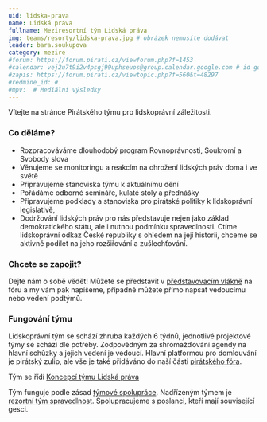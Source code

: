```yaml
---
uid: lidska-prava
name: Lidská práva
fullname: Meziresortní tým Lidská práva 
img: teams/resorty/lidska-prava.jpg # obrázek nemusíte dodávat
leader: bara.soukupova
category: mezire
#forum: https://forum.pirati.cz/viewforum.php?f=1453
#calendar: vej2u7t9i2v4psgj99uphseuos@group.calendar.google.com # id google kalendáře s událostmi
#zapis: https://forum.pirati.cz/viewtopic.php?f=560&t=48297
#redmine_id: #
#mpv:  # Mediální výsledky
---
```



Vítejte na stránce Pirátského týmu pro lidskoprávní záležitosti.

### Co děláme?
* Rozpracováváme dlouhodobý program Rovnoprávnosti, Soukromí a Svobody slova
* Věnujeme se monitoringu a reakcím na ohrožení lidských práv doma i ve světě
* Připravujeme stanoviska týmu k aktuálnímu dění
* Pořádáme odborné semináře, kulaté stoly a přednášky
* Připravujeme podklady a stanoviska pro pirátské politiky k lidskoprávní legislativě,
* Dodržování lidských práv pro nás představuje nejen jako základ demokratického státu, ale i nutnou podmínku spravedlnosti. Ctíme lidskoprávní odkaz České republiky s ohledem na její historii, chceme se aktivně podílet na jeho rozšiřování a zušlechťování.

### Chcete se zapojit?
Dejte nám o sobě vědět! 
Můžete se představit v [představovacím vlákně](https://forum.pirati.cz/viewtopic.php?f=1453&t=57559) na fóru a my vám pak napíšeme, případně můžete přímo napsat vedoucímu nebo vedení podtýmů.

### Fungování týmu
Lidskoprávní tým se schází zhruba každých 6 týdnů, jednotlivé projektové týmy se schází dle potřeby. Zodpovědným za shromažďování agendy na hlavní schůzky a jejich vedení je vedoucí. Hlavní platformou pro domlouvání je pirátský zulip, ale vše je také přidáváno do naší části [pirátského fóra](https://forum.pirati.cz/viewforum.php?f=1453).

Tým se řídí [Koncepcí týmu Lidská práva](https://docs.google.com/document/d/1qaSqdUIt-A0Xj-sgfc2dEmari8XYw_HXowNw8L1ovlQ/edit#)

Tým funguje podle zásad [týmové spolupráce](https://wiki.pirati.cz/rules/or_zatys). Nadřízeným týmem je [rezortní tým spravedlnost](/pripoj-se/spravedlnost/). Spolupracujeme s poslanci, kteří mají související gesci.


 
